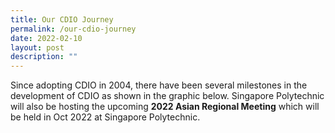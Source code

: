 ```yaml
---
title: Our CDIO Journey
permalink: /our-cdio-journey
date: 2022-02-10
layout: post
description: ""
---
```

Since adopting CDIO in 2004, there have been several milestones in the development of CDIO as shown in the graphic below. Singapore Polytechnic will also be hosting the upcoming **2022 Asian Regional Meeting** which will be held in Oct 2022 at Singapore Polytechnic.

